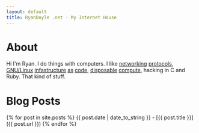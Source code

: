 ```yaml
---
layout: default
title: RyanDoyle .net - My Internet House
---
```



About
=====
Hi I'm Ryan. I do things with computers. I like [networking](http://www.ietf.org/rfc/rfc0793.txt)
[protocols](http://tools.ietf.org/html/rfc2616), [GNU/Linux](https://www.kernel.org/)
[infastructure](https://puppetlabs.com) [as](http://babushka.me/) [code](http://www.meetup.com/Infrastructure-Coders),
[disposable](http://aws.amazon.com) [compute](https://github.com/dotcloud/docker), hacking in C and Ruby. That kind of stuff.

Blog Posts
==========
{% for post in site.posts %}
  {{ post.date | date_to_string }} - [{{ post.title }}]({{ post.url }})
{% endfor %}
